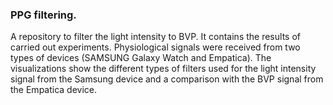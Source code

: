 ### PPG filtering. 

A repository to filter the light intensity to BVP. 
It contains the results of carried out experiments.
Physiological signals were received from two types of devices (SAMSUNG Galaxy Watch and Empatica). 
The visualizations show the different types of filters used for the light intensity signal from the Samsung device and a comparison with the BVP signal from the Empatica device.
